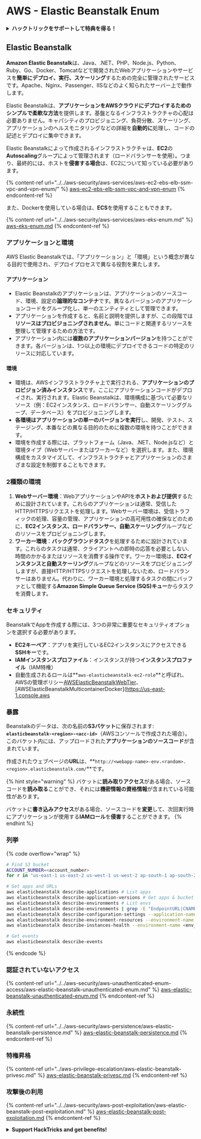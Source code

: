 # AWS - Elastic Beanstalk Enum

<details>

<summary><strong>ハックトリックをサポートして特典を得る！</strong></summary>

* **HackTricksで会社を宣伝したい**場合や、**PEASSの最新バージョンを見たい**場合、または**HackTricksをPDFでダウンロード**したい場合は、[**SUBSCRIPTION PLANS**](https://github.com/sponsors/carlospolop)をチェックしてください！
* [**公式のPEASS＆HackTricksグッズ**](https://peass.creator-spring.com)を手に入れましょう
* [**The PEASS Family**](https://opensea.io/collection/the-peass-family)を見つけて、独占的な[**NFT**](https://opensea.io/collection/the-peass-family)のコレクションを見つけましょう
* 💬 [**Discordグループ**](https://discord.gg/hRep4RUj7f)または[**telegramグループ**](https://t.me/peass)に参加するか、**Twitter**で私をフォローしましょう 🐦 [**@carlospolopm**](https://twitter.com/carlospolopm)
* **ハッキングのトリックを共有する**ために、[**HackTricks**](https://github.com/carlospolop/hacktricks)と[**HackTricks Cloud**](https://github.com/carlospolop/hacktricks-cloud)のGitHubリポジトリにPRを提出してください。

</details>

## Elastic Beanstalk

**Amazon Elastic Beanstalk**は、Java、.NET、PHP、Node.js、Python、Ruby、Go、Docker、Tomcatなどで開発されたWebアプリケーションやサービスを**簡単にデプロイ、実行、スケーリング**するための完全に管理されたサービスです。Apache、Nginx、Passenger、IISなどのよく知られたサーバー上で動作します。

Elastic Beanstalkは、**アプリケーションをAWSクラウドにデプロイするためのシンプルで柔軟な方法**を提供します。基盤となるインフラストラクチャの心配は必要ありません。キャパシティのプロビジョニング、負荷分散、スケーリング、アプリケーションのヘルスモニタリングなどの詳細を**自動的に**処理し、コードの記述とデプロイに集中できます。

Elastic Beanstalkによって作成されるインフラストラクチャは、**EC2**の**Autoscaling**グループによって管理されます（ロードバランサーを使用）。つまり、最終的には、ホストを**侵害する場合**は、EC2について知っている必要があります。

{% content-ref url="../../aws-security/aws-services/aws-ec2-ebs-elb-ssm-vpc-and-vpn-enum/" %}
[aws-ec2-ebs-elb-ssm-vpc-and-vpn-enum](../../aws-security/aws-services/aws-ec2-ebs-elb-ssm-vpc-and-vpn-enum/)
{% endcontent-ref %}

また、Dockerを使用している場合は、**ECS**を使用することもできます。

{% content-ref url="../../aws-security/aws-services/aws-eks-enum.md" %}
[aws-eks-enum.md](../../aws-security/aws-services/aws-eks-enum.md)
{% endcontent-ref %}

### アプリケーションと環境

AWS Elastic Beanstalkでは、「アプリケーション」と「環境」という概念が異なる目的で使用され、デプロイプロセスで異なる役割を果たします。

#### アプリケーション

* Elastic Beanstalkのアプリケーションは、アプリケーションのソースコード、環境、設定の**論理的なコンテナ**です。異なるバージョンのアプリケーションコードをグループ化し、単一のエンティティとして管理できます。
* アプリケーションを作成すると、名前と説明を提供しますが、この段階では**リソースはプロビジョニングされません**。単にコードと関連するリソースを整理して管理するための方法です。
* アプリケーション内には**複数のアプリケーションバージョン**を持つことができます。各バージョンは、1つ以上の環境にデプロイできるコードの特定のリリースに対応しています。

#### 環境

* 環境は、AWSインフラストラクチャ上で実行される、**アプリケーションのプロビジョン済みインスタンス**です。ここにアプリケーションコードがデプロイされ、実行されます。Elastic Beanstalkは、環境構成に基づいて必要なリソース（例：EC2インスタンス、ロードバランサー、自動スケーリンググループ、データベース）をプロビジョニングします。
* **各環境はアプリケーションの単一のバージョンを実行**し、開発、テスト、ステージング、本番などの異なる目的のために複数の環境を持つことができます。
* 環境を作成する際には、プラットフォーム（Java、.NET、Node.jsなど）と環境タイプ（Webサーバーまたはワーカーなど）を選択します。また、環境構成をカスタマイズして、インフラストラクチャとアプリケーションのさまざまな設定を制御することもできます。

### 2種類の環境

1. **Webサーバー環境**：WebアプリケーションやAPIを**ホストおよび提供**するために設計されています。これらのアプリケーションは通常、受信したHTTP/HTTPSリクエストを処理します。Webサーバー環境は、受信トラフィックの処理、容量の管理、アプリケーションの高可用性の確保などのために、**EC2インスタンス、ロードバランサー、自動スケーリング**グループなどのリソースをプロビジョニングします。
2. **ワーカー環境**：**バックグラウンドタスク**を処理するために設計されています。これらのタスクは通常、クライアントへの即時の応答を必要としない、時間のかかるまたはリソースを消費する操作です。ワーカー環境は、**EC2インスタンスと自動スケーリング**グループなどのリソースをプロビジョニングしますが、直接HTTP/HTTPSリクエストを処理しないため、ロードバランサーはありません。代わりに、ワーカー環境と処理するタスクの間にバッファとして機能する**Amazon Simple Queue Service (SQS)キュー**からタスクを消費します。

### セキュリティ

BeanstalkでAppを作成する際には、3つの非常に重要なセキュリティオプションを選択する必要があります。

* **EC2キーペア**：アプリを実行しているEC2インスタンスにアクセスできる**SSHキー**です。
* **IAMインスタンスプロファイル**：インスタンスが持つ**インスタンスプロファイル**（IAM特権）
* 自動生成されるロールは**`aws-elasticbeanstalk-ec2-role`**と呼ばれ、AWSの管理ポリシー[AWSElasticBeanstalkWebTier](https://us-east-1.console.aws.amazon.com/iam/home#/policies/arn:aws:iam::aws:policy/AWSElasticBeanstalkWebTier)、[AWSElasticBeanstalkMulticontainerDocker](https://us-east-1.console.aws
### 暴露

Beanstalkのデータは、次の名前の**S3バケット**に保存されます: **`elasticbeanstalk-<region>-<acc-id>`**（AWSコンソールで作成された場合）。このバケット内には、アップロードされた**アプリケーションのソースコード**が含まれています。

作成されたウェブページの**URL**は、**`http://<webapp-name>-env.<random>.<region>.elasticbeanstalk.com/`**です。

{% hint style="warning" %}
バケットに**読み取りアクセス**がある場合、ソースコードを**読み取る**ことができ、それには**機密情報の資格情報**が含まれている可能性があります。

バケットに**書き込みアクセス**がある場合、ソースコードを**変更**して、次回実行時にアプリケーションが使用する**IAMロール**を**侵害**することができます。
{% endhint %}

### 列挙

{% code overflow="wrap" %}
```bash
# Find S3 bucket
ACCOUNT_NUMBER=<account_number>
for r in "us-east-1 us-east-2 us-west-1 us-west-2 ap-south-1 ap-south-2 ap-northeast-1 ap-northeast-2 ap-northeast-3 ap-southeast-1 ap-southeast-2 ap-southeast-3 ca-central-1 eu-central-1 eu-central-2 eu-west-1 eu-west-2 eu-west-3 eu-north-1 sa-east-1 af-south-1 ap-east-1 eu-south-1 eu-south-2 me-south-1 me-central-1"; do aws s3 ls elasticbeanstalk-$r-$ACCOUNT_NUMBER 2>/dev/null; done

# Get apps and URLs
aws elasticbeanstalk describe-applications # List apps
aws elasticbeanstalk describe-application-versions # Get apps & bucket name with source code
aws elasticbeanstalk describe-environments # List envs
aws elasticbeanstalk describe-environments | grep -E "EndpointURL|CNAME"
aws elasticbeanstalk describe-configuration-settings --application-name <app_name> --environment-name <env_name>
aws elasticbeanstalk describe-environment-resources --environment-name <env_name> # Get env info such as SQS used queues
aws elasticbeanstalk describe-instances-health --environment-name <env_name> # Get the instances of an environment

# Get events
aws elasticbeanstalk describe-events
```
{% endcode %}

### 認証されていないアクセス

{% content-ref url="../../aws-security/aws-unauthenticated-enum-access/aws-elastic-beanstalk-unauthenticated-enum.md" %}
[aws-elastic-beanstalk-unauthenticated-enum.md](../../aws-security/aws-unauthenticated-enum-access/aws-elastic-beanstalk-unauthenticated-enum.md)
{% endcontent-ref %}

### 永続性

{% content-ref url="../../aws-security/aws-persistence/aws-elastic-beanstalk-persistence.md" %}
[aws-elastic-beanstalk-persistence.md](../../aws-security/aws-persistence/aws-elastic-beanstalk-persistence.md)
{% endcontent-ref %}

### 特権昇格

{% content-ref url="../aws-privilege-escalation/aws-elastic-beanstalk-privesc.md" %}
[aws-elastic-beanstalk-privesc.md](../aws-privilege-escalation/aws-elastic-beanstalk-privesc.md)
{% endcontent-ref %}

### 攻撃後の利用

{% content-ref url="../../aws-security/aws-post-exploitation/aws-elastic-beanstalk-post-exploitation.md" %}
[aws-elastic-beanstalk-post-exploitation.md](../../aws-security/aws-post-exploitation/aws-elastic-beanstalk-post-exploitation.md)
{% endcontent-ref %}

<details>

<summary><strong>Support HackTricks and get benefits!</strong></summary>

* If you want to see your **company advertised in HackTricks** or if you want access to the **latest version of the PEASS or download HackTricks in PDF** Check the [**SUBSCRIPTION PLANS**](https://github.com/sponsors/carlospolop)!
* Get the [**official PEASS & HackTricks swag**](https://peass.creator-spring.com)
* Discover [**The PEASS Family**](https://opensea.io/collection/the-peass-family), our collection of exclusive [**NFTs**](https://opensea.io/collection/the-peass-family)
* **Join the** 💬 [**Discord group**](https://discord.gg/hRep4RUj7f) or the [**telegram group**](https://t.me/peass) or **follow** me on **Twitter** 🐦 [**@carlospolopm**](https://twitter.com/carlospolopm)**.**
* **Share your hacking tricks by submitting PRs to the** [**HackTricks**](https://github.com/carlospolop/hacktricks) and [**HackTricks Cloud**](https://github.com/carlospolop/hacktricks-cloud) github repos.

</details>
